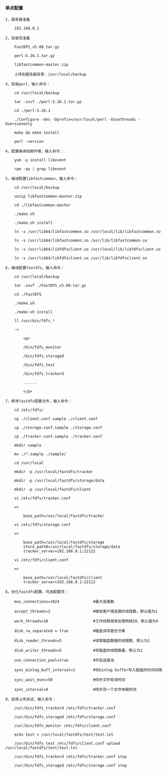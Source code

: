
#### 单点配置

    1，服务器准备

        192.168.0.1

    2，安装包准备

        FastDFS_v5.08.tar.gz

        perl-5.26.1.tar.gz

        libfastcommon-master.zip

        上传到服务器目录：/usr/local/backup

    3，安装perl，输入命令：

        cd /usr/local/backup

        tar -zxvf ./perl-5.26.1.tar.gz

        cd ./perl-5.26.1

        ./Configure -des -Dprefix=/usr/local/perl -Dusethreads -Uversiononly

        make && make install

        perl -version

    4，配置编译依赖环境，输入命令：

        yum -y install libevent

        rpm -qa | grep libevent

    5，编译配置libfastcommon，输入命令：

        cd /usr/local/backup

        unzip libfastcommon-master.zip

        cd ./libfastcommon-master

        ./make.sh

        ./make.sh install

        ln -s /usr/lib64/libfastcommon.so /usr/local/lib/libfastcommon.so

        ln -s /usr/lib64/libfastcommon.so /usr/lib/libfastcommon.so

        ln -s /usr/lib64/libfdfsclient.so /usr/local/lib/libfdfsclient.so

        ln -s /usr/lib64/libfdfsclient.so /usr/lib/libfdfsclient.so

    6，编译配置fastdfs，输入命令：

        cd /usr/local/backup

        tar -zxvf ./FastDFS_v5.08.tar.gz

        cd ./FastDFS

        ./make.sh

        ./make.sh install

        ll /usr/bin/fdfs_*

        ->

            <p>

            /bin/fdfs_monitor

            /bin/fdfs_storaged

            /bin/fdfs_test

            /bin/fdfs_trackerd

            ......

            </p>

    7，修改fastdfs配置文件，输入命令：

        cd /etc/fdfs/

        cp ./client.conf.sample ./client.conf

        cp ./storage.conf.sample ./storage.conf

        cp ./tracker.conf.sample ./tracker.conf

        mkdir sample

        mv ./*.sample ./sample/

        cd /usr/local

        mkdir -p /usr/local/fastdfs/tracker

        mkdir -p /usr/local/fastdfs/storage/data

        mkdir -p /usr/local/fastdfs/client

        vi /etc/fdfs/tracker.conf

        =>

            base_path=/usr/local/fastdfs/tracker

        vi /etc/fdfs/storage.conf

        =>

            base_path=/usr/local/fastdfs/storage
            store_path0=/usr/local/fastdfs/storage/data
            tracker_server=192.168.0.1:22122

        vi /etc/fdfs/client.conf

        =>

            base_path=/usr/local/fastdfs/client
            tracker_server=192.168.0.1:22122

    8，优化fastdfs配置，可选配置项：

        max_connections=1024               #最大连接数

        accept_threads=2                   #接收客户端连接的线程数，默认值为1

        work_threads=10                    #工作线程用来处理网络IO，默认值为4

        disk_rw_separated = true           #磁盘读写是否分离

        disk_reader_threads=5              #读取磁盘数据的线程数，默认为1

        disk_writer_threads=5              #写磁盘的线程数量，默认为1

        use_connection_pool=true           #开启连接池

        sync_binlog_buff_interval=2        #将binlog buffer写入磁盘的时间间隔

        sync_wait_msec=50                  #同步文件轮询时间

        sync_interval=0                    #同步完一个文件休眠时间

    9，启停上传测试，输入命令：

        /usr/bin/fdfs_trackerd /etc/fdfs/tracker.conf

        /usr/bin/fdfs_storaged /etc/fdfs/storage.conf

        /usr/bin/fdfs_monitor /etc/fdfs/client.conf

        echo test > /usr/local/fastdfs/test/test.txt

        /usr/bin/fdfs_test /etc/fdfs/client.conf upload /usr/local/fastdfs/test/test.txt

        /usr/bin/fdfs_trackerd /etc/fdfs/tracker.conf stop

        /usr/bin/fdfs_storaged /etc/fdfs/storage.conf stop
